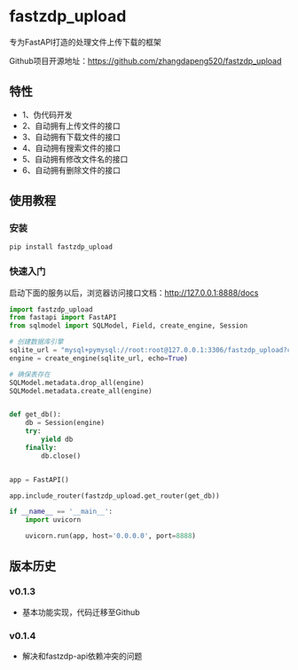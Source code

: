 # fastzdp_upload

专为FastAPI打造的处理文件上传下载的框架

Github项目开源地址：https://github.com/zhangdapeng520/fastzdp_upload

## 特性

- 1、伪代码开发
- 2、自动拥有上传文件的接口
- 3、自动拥有下载文件的接口
- 4、自动拥有搜索文件的接口
- 5、自动拥有修改文件名的接口
- 6、自动拥有删除文件的接口

## 使用教程

### 安装

```bash
pip install fastzdp_upload
```

### 快速入门

启动下面的服务以后，浏览器访问接口文档：http://127.0.0.1:8888/docs

```python
import fastzdp_upload
from fastapi import FastAPI
from sqlmodel import SQLModel, Field, create_engine, Session

# 创建数据库引擎
sqlite_url = "mysql+pymysql://root:root@127.0.0.1:3306/fastzdp_upload?charset=utf8mb4"
engine = create_engine(sqlite_url, echo=True)

# 确保表存在
SQLModel.metadata.drop_all(engine)
SQLModel.metadata.create_all(engine)


def get_db():
    db = Session(engine)
    try:
        yield db
    finally:
        db.close()


app = FastAPI()

app.include_router(fastzdp_upload.get_router(get_db))

if __name__ == '__main__':
    import uvicorn

    uvicorn.run(app, host='0.0.0.0', port=8888)
```

## 版本历史

### v0.1.3

- 基本功能实现，代码迁移至Github

### v0.1.4

- 解决和fastzdp-api依赖冲突的问题
